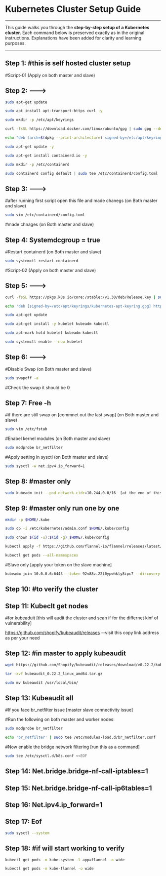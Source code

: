 # Kubernetes Cluster Setup Guide

---

This guide walks you through the **step-by-step setup of a Kubernetes cluster**. Each command below is preserved exactly as in the original instructions. Explanations have been added for clarity and learning purposes.

---

## Step 1: #this is self hosted cluster setup

#Script-01 (Apply on both master and slave)

## Step 2: --->

```bash
sudo apt-get update
```

```bash
sudo apt install apt-transport-https curl -y
```

```bash
sudo mkdir -p /etc/apt/keyrings
```

```bash
curl -fsSL https://download.docker.com/linux/ubuntu/gpg | sudo gpg --dearmor -o /etc/apt/keyrings/docker.gpg
```

```bash
echo "deb [arch=$(dpkg --print-architecture) signed-by=/etc/apt/keyrings/docker.gpg] https://download.docker.com/linux/ubuntu $(lsb_release -cs) stable" | sudo tee /etc/apt/sources.list.d/docker.list > /dev/null
```

```bash
sudo apt-get update -y
```

```bash
sudo apt-get install containerd.io -y
```

```bash
sudo mkdir -p /etc/containerd
```

```bash
sudo containerd config default | sudo tee /etc/containerd/config.toml
```

## Step 3: --->

#after running first script open this file and made chanegs (on Both master and slave)

```bash
sudo vim /etc/containerd/config.toml
```

#made chnages (on Both master and slave)

## Step 4: Systemdcgroup = true

#Restart containerd (on Both master and slave)

```bash
sudo systemctl restart containerd
```

#Script-02 (Apply on both master and slave)

## Step 5: --->

```bash
curl -fsSL https://pkgs.k8s.io/core:/stable:/v1.30/deb/Release.key | sudo gpg --dearmor -o /etc/apt/keyrings/kubernetes-apt-keyring.gpg
```

```bash
echo 'deb [signed-by=/etc/apt/keyrings/kubernetes-apt-keyring.gpg] https://pkgs.k8s.io/core:/stable:/v1.30/deb/ /' | sudo tee /etc/apt/sources.list.d/kubernetes.list
```

```bash
sudo apt-get update
```

```bash
sudo apt-get install -y kubelet kubeadm kubectl
```

```bash
sudo apt-mark hold kubelet kubeadm kubectl
```

```bash
sudo systemctl enable --now kubelet
```

## Step 6: --->

#Disable Swap (on Both master and slave)

```bash
sudo swapoff -a
```

#Check the swap it should be 0

## Step 7: Free -h

#if there are still swap on [commnet out the last swap] (on Both master and slave)

```bash
sudo vim /etc/fstab
```

#Enabel kernel modules (on Both master and slave)

```bash
sudo modprobe br_netfilter
```

#Apply setting in sysctl (on Both master and slave)

```bash
sudo sysctl -w net.ipv4.ip_forward=1
```

## Step 8: #master only

```bash
sudo kubeadm init --pod-network-cidr=10.244.0.0/16  [at the end of this command result there will be the kubeadm token which help slave machine to join the cluster]
```

## Step 9: #master only run one by one

```bash
mkdir -p $HOME/.kube
```

```bash
sudo cp -i /etc/kubernetes/admin.conf $HOME/.kube/config
```

```bash
sudo chown $(id -u):$(id -g) $HOME/.kube/config
```

```bash
kubectl apply -f https://github.com/flannel-io/flannel/releases/latest/download/kube-flannel.yml
```

```bash
kubectl get pods --all-namespaces
```

#Slave only [apply your token on the slave machine]

```bash
kubeadm join 10.0.0.6:6443 --token 92v88z.22t0ypwhkly8ipc7 --discovery-token-ca-cert-hash sha256:913e4bbdb7a46c00532e02e9024a82db57f77cbc3c8b5b040
```

## Step 10: #to verify the cluster

## Step 11: Kubeclt get nodes

#for kubeaduit [this will audit the cluster and scan if for the differnet kinf of vulnerability]

https://github.com/shopify/kubeaudit/releases --visit this copy link address as per your need

## Step 12: #in master to apply kubeaudit

```bash
wget https://github.com/Shopify/kubeaudit/releases/download/v0.22.2/kubeaudit_0.22.2_linux_amd64.tar.gz
```

```bash
tar -xvf kubeaudit_0.22.2_linux_amd64.tar.gz
```

```bash
sudo mv kubeaudit /usr/local/bin/
```

## Step 13: Kubeaudit all

#If you face br_netfilter issue [master slave connectivity issue]

#Run the following on both master and worker nodes:

```bash
sudo modprobe br_netfilter
```

```bash
echo 'br_netfilter' | sudo tee /etc/modules-load.d/br_netfilter.conf
```

#Now enable the bridge network filtering [run this as a command]

```bash
sudo tee /etc/sysctl.d/k8s.conf <<EOF
```

## Step 14: Net.bridge.bridge-nf-call-iptables=1

## Step 15: Net.bridge.bridge-nf-call-ip6tables=1

## Step 16: Net.ipv4.ip_forward=1

## Step 17: Eof

```bash
sudo sysctl --system
```

## Step 18: #if will start working to verify

```bash
kubectl get pods -n kube-system -l app=flannel -o wide
```

```bash
kubectl get pods -n kube-flannel -o wide
```
